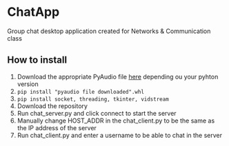 # ChatApp
Group chat desktop application created for Networks &amp; Communication class

## How to install
1. Download the appropriate PyAudio file [here](https://www.lfd.uci.edu/~gohlke/pythonlibs/#pyaudio) depending ou your pyhton version
2. `pip install "pyaudio file downloaded".whl`
3. `pip install socket, threading, tkinter, vidstream`
4. Download the repository
5. Run chat_server.py and click connect to start the server
6. Manually change HOST_ADDR in the chat_client.py to be the same as the IP address of the server
7. Run chat_client.py and enter a username to be able to chat in the server
